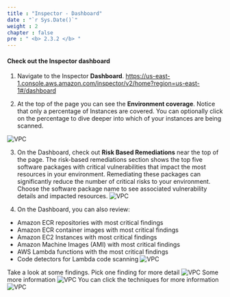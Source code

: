 ```yaml
---
title : "Inspector - Dashboard"
date : "`r Sys.Date()`"
weight : 2
chapter : false
pre : " <b> 2.3.2 </b> "
---
```


#### Check out the Inspector dashboard

1. Navigate to the Inspector **Dashboard**. https://us-east-1.console.aws.amazon.com/inspector/v2/home?region=us-east-1#/dashboard 


2. At the top of the page you can see the **Environment coverage**. Notice that only a percentage of Instances are covered. You can optionally click on the percentage to dive deeper into which of your instances are being scanned.

![VPC](/images/2/2.3/2.3.2/s2.png)

3. On the Dashboard, check out **Risk Based Remediations** near the top of the page. The risk-based remediations section shows the top five software packages with critical vulnerabilities that impact the most resources in your environment. Remediating these packages can significantly reduce the number of critical risks to your environment. Choose the software package name to see associated vulnerability details and impacted resources.
![VPC](/images/2/2.3/2.3.2/s3.png)


4. On the Dashboard, you can also review:
- Amazon ECR repositories with most critical findings
- Amazon ECR container images with most critical findings
- Amazon EC2 Instances with most critical findings
- Amazon Machine Images (AMI) with most critical findings
- AWS Lambda functions with the most critical findings
- Code detectors for Lambda code scanning
![VPC](/images/2/2.3/2.3.2/s4.png)

Take a look at some findings. Pick one finding for more detail
![VPC](/images/2/2.3/2.3.2/e1.png)
Some more information
![VPC](/images/2/2.3/2.3.2/e2.png)
You can click the techniques for more information
![VPC](/images/2/2.3/2.3.2/e3.png)